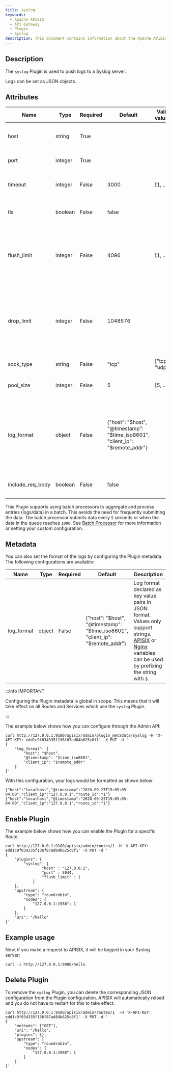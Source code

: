 ```yaml
---
title: syslog
keywords:
  - Apache APISIX
  - API Gateway
  - Plugin
  - Syslog
description: This document contains information about the Apache APISIX syslog Plugin.
---
```

<!--
#
# Licensed to the Apache Software Foundation (ASF) under one or more
# contributor license agreements.  See the NOTICE file distributed with
# this work for additional information regarding copyright ownership.
# The ASF licenses this file to You under the Apache License, Version 2.0
# (the "License"); you may not use this file except in compliance with
# the License.  You may obtain a copy of the License at
#
#     http://www.apache.org/licenses/LICENSE-2.0
#
# Unless required by applicable law or agreed to in writing, software
# distributed under the License is distributed on an "AS IS" BASIS,
# WITHOUT WARRANTIES OR CONDITIONS OF ANY KIND, either express or implied.
# See the License for the specific language governing permissions and
# limitations under the License.
#
-->

## Description

The `syslog` Plugin is used to push logs to a Syslog server.

Logs can be set as JSON objects.

## Attributes

| Name             | Type    | Required | Default      | Valid values  | Description                                                                                                              |
|------------------|---------|----------|--------------|---------------|--------------------------------------------------------------------------------------------------------------------------|
| host             | string  | True     |              |               | IP address or the hostname of the Syslog server.                                                                         |
| port             | integer | True     |              |               | Target port of the Syslog server.                                                                                        |
| timeout          | integer | False    | 3000         | [1, ...]      | Timeout in ms for the upstream to send data.                                                                             |
| tls              | boolean | False    | false        |               | When set to `true` performs TLS verification.                                                                            |
| flush_limit      | integer | False    | 4096         | [1, ...]      | Maximum size of the buffer (KB) and the current message before it is flushed and written to the server.                  |
| drop_limit       | integer | False    | 1048576      |               | Maximum size of the buffer (KB) and the current message before the current message is dropped because of the size limit. |
| sock_type        | string  | False    | "tcp"        | ["tcp", "udp] | Transport layer protocol to use.                                                                                         |
| pool_size        | integer | False    | 5            | [5, ...]      | Keep-alive pool size used by `sock:keepalive`.                                                                           |
| log_format       | object  | False    | {"host": "$host", "@timestamp": "$time_iso8601", "client_ip": "$remote_addr"} |              | Log format declared as key value pairs in JSON format. Values only support strings. [APISIX](../apisix-variable.md) or [Nginx](http://nginx.org/en/docs/varindex.html) variables can be used by prefixing the string with `$`. |
| include_req_body | boolean | False    | false        |               | When set to `true` includes the request body in the log.                                                                 |

This Plugin supports using batch processors to aggregate and process entries (logs/data) in a batch. This avoids the need for frequently submitting the data. The batch processor submits data every `5` seconds or when the data in the queue reaches `1000`. See [Batch Processor](../batch-processor.md#configuration) for more information or setting your custom configuration.

## Metadata

You can also set the format of the logs by configuring the Plugin metadata. The following configurations are available:

| Name       | Type   | Required | Default                                                                       | Description                                                                                                                                                                                                                                             |
| ---------- | ------ | -------- | ----------------------------------------------------------------------------- | ------------------------------------------------------------------------------------------------------------------------------------------------------------------------------------------------------------------------------------------------------- |
| log_format | object | False    | {"host": "$host", "@timestamp": "$time_iso8601", "client_ip": "$remote_addr"} | Log format declared as key value pairs in JSON format. Values only support strings. [APISIX](../apisix-variable.md) or [Nginx](http://nginx.org/en/docs/varindex.html) variables can be used by prefixing the string with `$`. |

:::info IMPORTANT

Configuring the Plugin metadata is global in scope. This means that it will take effect on all Routes and Services which use the `syslog` Plugin.

:::

The example below shows how you can configure through the Admin API:

```shell
curl http://127.0.0.1:9180/apisix/admin/plugin_metadata/syslog -H 'X-API-KEY: edd1c9f034335f136f87ad84b625c8f1' -X PUT -d '
{
    "log_format": {
        "host": "$host",
        "@timestamp": "$time_iso8601",
        "client_ip": "$remote_addr"
    }
}'
```

With this configuration, your logs would be formatted as shown below:

```shell
{"host":"localhost","@timestamp":"2020-09-23T19:05:05-04:00","client_ip":"127.0.0.1","route_id":"1"}
{"host":"localhost","@timestamp":"2020-09-23T19:05:05-04:00","client_ip":"127.0.0.1","route_id":"1"}
```

## Enable Plugin

The example below shows how you can enable the Plugin for a specific Route:

```shell
curl http://127.0.0.1:9180/apisix/admin/routes/1 -H 'X-API-KEY: edd1c9f034335f136f87ad84b625c8f1' -X PUT -d '
{
    "plugins": {
        "syslog": {
                "host" : "127.0.0.1",
                "port" : 5044,
                "flush_limit" : 1
            }
    },
    "upstream": {
        "type": "roundrobin",
        "nodes": {
            "127.0.0.1:1980": 1
        }
    },
    "uri": "/hello"
}'
```

## Example usage

Now, if you make a request to APISIX, it will be logged in your Syslog server:

```shell
curl -i http://127.0.0.1:9080/hello
```

## Delete Plugin

To remove the `syslog` Plugin, you can delete the corresponding JSON configuration from the Plugin configuration. APISIX will automatically reload and you do not have to restart for this to take effect.

```shell
curl http://127.0.0.1:9180/apisix/admin/routes/1  -H 'X-API-KEY: edd1c9f034335f136f87ad84b625c8f1' -X PUT -d '
{
    "methods": ["GET"],
    "uri": "/hello",
    "plugins": {},
    "upstream": {
        "type": "roundrobin",
        "nodes": {
            "127.0.0.1:1980": 1
        }
    }
}'
```
